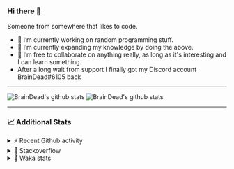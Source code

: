 ### Hi there 👋

Someone from somewhere that likes to code.

- 🔭 I’m currently working on random programming stuff.
- 🌱 I’m currently expanding my knowledge by doing the above.
- 👯 I’m free to collaborate on anything really, as long as it's interesting and I can learn something.
- After a long wait from support I finally got my Discord account BrainDead#6105 back
<hr>


<img alt="BrainDead's github stats" align="left" src="https://github-readme-stats.vercel.app/api?username=albertopoljak&count_private=true&show_icons=true&theme=radical&hide_border=true"/>
<img alt="BrainDead's github stats" align="left" src="https://github-readme-stats.vercel.app/api/top-langs/?username=albertopoljak&layout=compact&theme=radical&hide_border=true&card_width=250"/>
<br clear="left"/>

<hr>

### 📈 Additional Stats

<details>
  <summary>⚡ Recent Github activity</summary>
  <br/>

  <!--START_SECTION:activity-->
1. ❗️ Opened issue [#81889](https://github.com/odoo/odoo/issues/81889) in [odoo/odoo](https://github.com/odoo/odoo)
2. 🗣 Commented on [#64](https://github.com/HuyaneMatsu/hata/issues/64) in [HuyaneMatsu/hata](https://github.com/HuyaneMatsu/hata)
3. 💪 Opened PR [#64](https://github.com/HuyaneMatsu/hata/pull/64) in [HuyaneMatsu/hata](https://github.com/HuyaneMatsu/hata)
4. 🗣 Commented on [#158](https://github.com/Tortoise-Community/Tortoise-BOT/issues/158) in [Tortoise-Community/Tortoise-BOT](https://github.com/Tortoise-Community/Tortoise-BOT)
5. 🗣 Commented on [#32](https://github.com/albertopoljak/Licensy/issues/32) in [albertopoljak/Licensy](https://github.com/albertopoljak/Licensy)
  <!--END_SECTION:activity-->
</details>

<details>
  <summary>👀 Stackoverflow</summary>

  [![Omid Nikrah StackOverflow](https://github-readme-stackoverflow.vercel.app/?userID=11311072&theme=dark)](https://stackoverflow.com/users/11311072/braindead)

</details>

<details>
  <summary>🤖 Waka stats</summary>
  <br/>

  <!--START_SECTION:waka-->
![Profile Views](http://img.shields.io/badge/Profile%20Views-2-blue)

![Lines of code](https://img.shields.io/badge/From%20Hello%20World%20I%27ve%20Written-272894%20lines%20of%20code-blue)

**🐱 My Github Data** 

> 🏆 89 Contributions in the Year 2022
 > 
> 📦 148.9 kB Used in Github's Storage 
 > 
> 💼 Opted to Hire
 > 
> 📜 33 Public Repositories 
 > 
> 🔑 10 Private Repositories  
 > 
**I'm an Early 🐤** 

```text
🌞 Morning    203 commits    ██████░░░░░░░░░░░░░░░░░░░   24.82% 
🌆 Daytime    319 commits    █████████░░░░░░░░░░░░░░░░   39.0% 
🌃 Evening    204 commits    ██████░░░░░░░░░░░░░░░░░░░   24.94% 
🌙 Night      92 commits     ██░░░░░░░░░░░░░░░░░░░░░░░   11.25%

```
📅 **I'm Most Productive on Wednesday** 

```text
Monday       139 commits    ████░░░░░░░░░░░░░░░░░░░░░   16.99% 
Tuesday      155 commits    ████░░░░░░░░░░░░░░░░░░░░░   18.95% 
Wednesday    161 commits    █████░░░░░░░░░░░░░░░░░░░░   19.68% 
Thursday     129 commits    ████░░░░░░░░░░░░░░░░░░░░░   15.77% 
Friday       97 commits     ███░░░░░░░░░░░░░░░░░░░░░░   11.86% 
Saturday     61 commits     █░░░░░░░░░░░░░░░░░░░░░░░░   7.46% 
Sunday       76 commits     ██░░░░░░░░░░░░░░░░░░░░░░░   9.29%

```


📊 **This Week I Spent My Time On** 

```text
💬 Programming Languages: 
Python                   9 hrs 59 mins       ███████████████░░░░░░░░░░   62.77% 
XML                      4 hrs 23 mins       ███████░░░░░░░░░░░░░░░░░░   27.6% 
textmate                 54 mins             █░░░░░░░░░░░░░░░░░░░░░░░░   5.71% 
CSV file                 29 mins             ░░░░░░░░░░░░░░░░░░░░░░░░░   3.08% 
Text                     3 mins              ░░░░░░░░░░░░░░░░░░░░░░░░░   0.4%

🐱‍💻 Projects: 
odoo_14                  15 hrs 3 mins       ███████████████████████░░   94.7% 
licensy2                 44 mins             █░░░░░░░░░░░░░░░░░░░░░░░░   4.66% 
-MC-Fart-Mic-Audio       4 mins              ░░░░░░░░░░░░░░░░░░░░░░░░░   0.42% 
culjak                   1 min               ░░░░░░░░░░░░░░░░░░░░░░░░░   0.13% 
studioplus_hr            0 secs              ░░░░░░░░░░░░░░░░░░░░░░░░░   0.05%

💻 Operating System: 
Linux                    15 hrs 54 mins      █████████████████████████   100.0%

```

**I Mostly Code in Python** 

```text
Python                   31 repos            ███████████████████░░░░░░   79.49% 
Java                     4 repos             ██░░░░░░░░░░░░░░░░░░░░░░░   10.26% 
TypeScript               1 repo              ░░░░░░░░░░░░░░░░░░░░░░░░░   2.56% 
JavaScript               1 repo              ░░░░░░░░░░░░░░░░░░░░░░░░░   2.56% 
HTML                     1 repo              ░░░░░░░░░░░░░░░░░░░░░░░░░   2.56%

```



 Last Updated on 23/01/2022
<!--END_SECTION:waka-->
</details>
